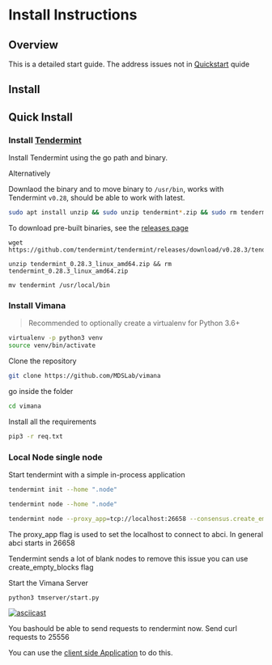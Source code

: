 # Install Instructions


## Overview

This is a detailed start guide. The address issues not in [Quickstart](quickstart.md) quide

## Install 

## Quick Install 

### Install [Tendermint](https://tendermint.com/docs/introduction/quick-start.html#install)

Install Tendermint using the go path and binary.

Alternatively 

Downlaod the binary and to move binary to `/usr/bin`, works with Tendermint `v0.28`, should be able to work with latest.

```bash
sudo apt install unzip && sudo unzip tendermint*.zip && sudo rm tendermint*.zip &&sudo  mv tendermint /usr/local/bin
```

To download pre-built binaries, see the [releases page](https://github.com/tendermint/tendermint/releases)


```
wget https://github.com/tendermint/tendermint/releases/download/v0.28.3/tendermint_0.28.3_linux_amd64.zip

unzip tendermint_0.28.3_linux_amd64.zip && rm tendermint_0.28.3_linux_amd64.zip 

mv tendermint /usr/local/bin
```

### Install Vimana

> Recommended to optionally create a virtualenv for Python 3.6+

```bash
virtualenv -p python3 venv
source venv/bin/activate
```

Clone the repository

```bash
git clone https://github.com/MDSLab/vimana
```

go inside the folder 

```bash
cd vimana
```

Install all the requirements

``` bash
pip3 -r req.txt
```


### Local Node single node

Start tendermint with a simple in-process application

``` bash
tendermint init --home ".node"

tendermint node --home ".node"
```



```bash
tendermint node --proxy_app=tcp://localhost:26658 --consensus.create_empty_blocks=false
```

The proxy_app flag is used to set the localhost to connect to abci. In general abci starts in 26658

Tendermint sends a lot of blank nodes to remove this issue you can use create_empty_blocks flag

Start the Vimana Server

```bash
python3 tmserver/start.py
```

[![asciicast](https://asciinema.org/a/DAO2t73j6WHdDmZm8r9ZbekO1.svg)](https://asciinema.org/a/DAO2t73j6WHdDmZm8r9ZbekO1)

You bashould be able to send requests to rendermint now. Send curl requests to 25556

You can use the [client side Application](django.md) to do this.
